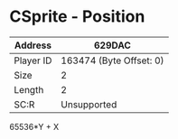 #  CSprite - Position
Address   | 629DAC
----------|-------------
Player ID | 163474 (Byte Offset: 0)
Size 	  | 2
Length 	  | 2
SC:R      | Unsupported

65536*Y + X
